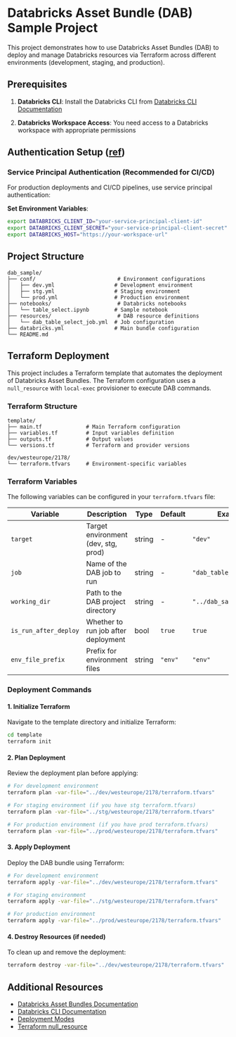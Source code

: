 # Databricks Asset Bundle (DAB) Sample Project

This project demonstrates how to use Databricks Asset Bundles (DAB) to deploy and manage Databricks resources via Terraform across different environments (development, staging, and production).


## Prerequisites

1. **Databricks CLI**: Install the Databricks CLI from [Databricks CLI Documentation](https://docs.databricks.com/dev-tools/cli/databricks-cli.html)

2. **Databricks Workspace Access**: You need access to a Databricks workspace with appropriate permissions


## Authentication Setup ([ref](https://learn.microsoft.com/en-gb/azure/databricks/dev-tools/bundles/authentication))
### Service Principal Authentication (Recommended for CI/CD)

For production deployments and CI/CD pipelines, use service principal authentication:

**Set Environment Variables**:
   ```bash
   export DATABRICKS_CLIENT_ID="your-service-principal-client-id"
   export DATABRICKS_CLIENT_SECRET="your-service-principal-client-secret"
   export DATABRICKS_HOST="https://your-workspace-url"
   ```


## Project Structure

```
dab_sample/
├── conf/                          # Environment configurations
│   ├── dev.yml                   # Development environment
│   ├── stg.yml                   # Staging environment
│   └── prod.yml                  # Production environment
├── notebooks/                     # Databricks notebooks
│   └── table_select.ipynb        # Sample notebook
├── resources/                     # DAB resource definitions
│   └── dab_table_select_job.yml  # Job configuration
├── databricks.yml                # Main bundle configuration
└── README.md
```


## Terraform Deployment

This project includes a Terraform template that automates the deployment of Databricks Asset Bundles. The Terraform configuration uses a `null_resource` with `local-exec` provisioner to execute DAB commands.

### Terraform Structure

```
template/
├── main.tf              # Main Terraform configuration
├── variables.tf         # Input variables definition
├── outputs.tf           # Output values
└── versions.tf          # Terraform and provider versions

dev/westeurope/2178/
└── terraform.tfvars     # Environment-specific variables
```

### Terraform Variables

The following variables can be configured in your `terraform.tfvars` file:

| Variable | Description | Type | Default | Example |
|----------|-------------|------|---------|---------|
| `target` | Target environment (dev, stg, prod) | string | - | `"dev"` |
| `job` | Name of the DAB job to run | string | - | `"dab_table_select_job"` |
| `working_dir` | Path to the DAB project directory | string | - | `"../dab_sample"` |
| `is_run_after_deploy` | Whether to run job after deployment | bool | `true` | `true` |
| `env_file_prefix` | Prefix for environment files | string | `"env"` | `"env"` |

### Deployment Commands

#### 1. Initialize Terraform

Navigate to the template directory and initialize Terraform:

```bash
cd template
terraform init
```

#### 2. Plan Deployment

Review the deployment plan before applying:

```bash
# For development environment
terraform plan -var-file="../dev/westeurope/2178/terraform.tfvars"

# For staging environment (if you have stg terraform.tfvars)
terraform plan -var-file="../stg/westeurope/2178/terraform.tfvars"

# For production environment (if you have prod terraform.tfvars)
terraform plan -var-file="../prod/westeurope/2178/terraform.tfvars"
```

#### 3. Apply Deployment

Deploy the DAB bundle using Terraform:

```bash
# For development environment
terraform apply -var-file="../dev/westeurope/2178/terraform.tfvars"

# For staging environment
terraform apply -var-file="../stg/westeurope/2178/terraform.tfvars"

# For production environment
terraform apply -var-file="../prod/westeurope/2178/terraform.tfvars"
```

#### 4. Destroy Resources (if needed)

To clean up and remove the deployment:

```bash
terraform destroy -var-file="../dev/westeurope/2178/terraform.tfvars"
```


## Additional Resources

- [Databricks Asset Bundles Documentation](https://docs.databricks.com/dev-tools/bundles/index.html)
- [Databricks CLI Documentation](https://docs.databricks.com/dev-tools/cli/databricks-cli.html)
- [Deployment Modes](https://docs.databricks.com/dev-tools/bundles/deployment-modes.html)
- [Terraform null_resource](https://www.terraform.io/docs/providers/null/resource.html)
